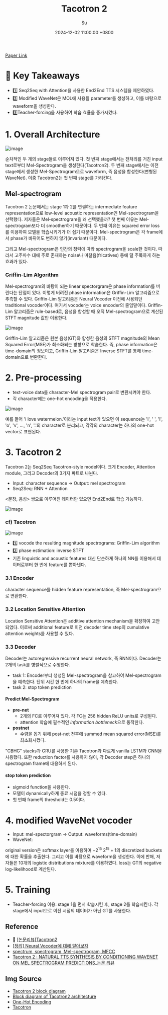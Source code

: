 ﻿---
title: Tacotron 2
author: Su
date: 2024-12-02 11:00:00 +0800
categories: [Paper Review]
tags: [Audio]
pin: false
use_math: true
---

[Paper Link](https://arxiv.org/pdf/1712.05884v2)


# 🍉 Key Takeaways
- 1️⃣ Seq2Seq with Attention을 사용한 End2End TTS 시스템을 제안하였다.
- 2️⃣ Modified WaveNet은 MOL에 사용될 parameter를 생성하고, 이를 바탕으로 waveform을 생성한다.
- 3️⃣Teacher-forcing을 사용하여 학습 효율을 증가시켰다. 

# 1. Overall Architecture
![image](https://github.com/user-attachments/assets/2d891bf7-c9ef-4857-9837-e4ea00e5525a)


순차적인 두 개의 stage들로 이루어져 있다. 첫 번째 stage에서는  전처리를 거친 input text로부터 Mel-Spectrogram을 생성한다(Tacotron2). 두 번째 stage에서는 이전 stage에서 생성한 Mel-Spectrogram으로 waveform, 즉 음성을 합성한다(변형된 WaveNet). 이중 Tacotron2는 첫 번째 stage를 가리킨다. 


## Mel-spectrogram

Tacotron 2 논문에서는 stage 1과 2를 연결하는 intermediate feature representation으로 low-level acoustic representation인 Mel-spectrogram을 선택했다. 저자들은 Mel-spectrogram을 왜 선택했을까?
첫 번째 이유는 Mel-spectrogram보다 더 smoother하기 때문이다. 두 번째 이유는 squared error loss를 이용하여 모델을 학습시키기가 더 쉽기 때문이다. Mel-spectrogram은 각 frame에서 phase가 바뀌어도 변하지 않기(invariant) 때문이다.  

그리고 Mel-spectrogram은 인간의 청력에 따라 spectrogram을 scale한 것이다. 따라서 고주파수 대에 주로 존재하는 noise나 마찰음(fricatives) 등에 덜 주목하게 하는 효과가 있다. 

### Griffin-Lim Algorithm
Mel-spectrogram의 바탕이 되는 linear spectorgram은 phase information를 버린다는 단점이 있다. 이렇게 버려진 phase information은 Griffin-Lim 알고리즘으로 추측할 수 있다. 
Griffin-Lim 알고리즘은 Neural Vocoder 이전에 사용되던 traditional vocoder이다. 여기서 vocoder는 voice encoder의 줄임말이다. 
Griffin-Lim 알고리즘은 rule-based로, 음성을 합성할 때 오직 Mel-spectrogram으로 계산된 STFT magnitude 값만 이용한다. 

![image](https://github.com/user-attachments/assets/b821fd1a-5044-489d-bc64-1c4e89f2e143)

Griffin-Lim 알고리즘은 원본 음성(GT)와 합성한 음성의 STFT magnitude의 Mean Squared Error(MSE)가 최소화되는 방향으로 학습한다.
즉, phase information은 time-domain의 정보이고, Griffin-Lim 알고리즘은 Inverse STFT를 통해 time-domain으로 변환한다. 


# 2. Pre-processing
- text-voice data를 character-Mel spectrogram pair로 변환시켜야 한다. 
- 각 character에는 one-hot encoding을 적용한다. 

![image](https://github.com/user-attachments/assets/b8afdca4-3efd-4a4b-8aa4-31cb9df1b797)

예를 들어 'i love watermelon.'이라는 input text가 있으면 이 sequence는 'i', ' ', 'l', 'o', 'v', ..., 'n', '.'의 character로 분리되고, 각각의 character는 하나의 one-hot vector로 표현된다. 

# 3. Tacotron 2
Tacotron 2는 Seq2Seq Tacotron-style model이다. 크게 Encoder, Attention module, 그리고 Decoder의 3가지 파트로 나뉜다. 

- Input: character sequence -> Output: mel spectrogram 
- Seq2Seq: RNN + Attention

<문장, 음성> 쌍으로 이루어진 데이터만 있으면 End2End로 학습 가능하다. 

![image](https://github.com/user-attachments/assets/d0630edb-483a-4c39-b7d4-fb51fad87e14)

### cf) Tacotron
![image](https://github.com/user-attachments/assets/8683aac0-8b47-4fcf-8b6a-e2d2f8ade14c)
- 1️⃣ vocode the resulting magnitude spectrograms: Griffin-Lim algorithm
- 2️⃣ phase estimation: inverse STFT
-  기존 linguistic and acoustic features 대신 단순하게 하나의 NN를 이용해서 데이터로부터 한 번에 feature를 뽑아낸다.

### 3.1 Encoder
character sequence를 hidden feature representation, 즉 Mel-spectrogram으로 변환한다.

### 3.2 Location Sensitive Attention
Location Sensitive Attention은 additive attention mechanism을 확장하여 고안되었다. 이로써 additional feature로 이전 decoder time step의 cumulative attention weights를 사용할 수 있다. 

### 3.3 Decoder
Decoder는 autoregressive recurrent neural network, 즉 RNN이다. Decoder는 2개의 task를 병렬적으로 수행한다. 
- task 1: Encoder부터 생성된 Mel-spectrogram을 참고하여 Mel-spectrogram을 예측한다. 단위 시간 한 번에 하나의 frame을 예측한다.
- task 2: stop token prediction

#### Predict Mel-Spectrogram 
- **pre-net**
	- 2개의 FC로 이루어져 있다. 각 FC는 256 hidden ReLU units로 구성된다.
	- attention 학습에 필수적인 *information bottleneck*으로 동작한다. 
- **postnet**
	- 수렴을 돕기 위해 post-net 전후에 summed mean squared error(MSE)를 최소화시켰다. 

"CBHG" stacks과 GRU를 사용한 기존 Tacotron과 다르게 vanilla LSTM과 CNN을 사용했다. 또한 reduction factor를 사용하지 않아, 각 Decoder step은 하나의 spectrogram frame에 대응하게 된다.

#### stop token prediction
- sigmoid function을 사용한다.
- 모델이 dynamically하게 종료 시점을 정할 수 있다. 
- 첫 번째 frame의 threshold는 0.5이다.


# 4. modified WaveNet vocoder
- Input: mel-spectorgram -> Output: waveforms(time-domain)
- WaveNet: 

original version은 softmax layer를 이용하여 $-2^{15}~2^{15}+1$의 discretized buckets에 대한 확률을 추출한다. 그리고 이를 바탕으로 waveform을 생성한다.
이에 반해, 저자들은 10개의 logistic distributions mixture를 이용하였다. loss는 GT의 negative log-likelihood로 계산된다. 

# 5. Training
- Teacher-forcing 이용: stage 1을 먼저 학습시킨 후, stage 2를 학습시킨다. 각 stage에서 input으로 이전 시점의 데이터가 아닌 GT를 사용한다. 

## Reference

- 🌟 [[논문리뷰]Tacotron2](https://joungheekim.github.io/2020/10/08/paper-review/)
- [[정리] Neural Vocoder에 대해 알아보자](https://cvml.tistory.com/14)
- [spectrum, spectrogram, Mel-spectrogram, MFCC](https://jeongwooyeol0106.tistory.com/109)
- [Tacotron 2 : NATURAL TTS SYNTHESIS BY CONDITIONING WAVENET ON MEL SPECTROGRAM PREDICTIONS_논문 리뷰](https://velog.io/@diddu/%EB%85%BC%EB%AC%B8-%EB%A6%AC%EB%B7%B0-Tacotron-2-NATURAL-TTS-SYNTHESIS-BY-CONDITIONING-WAVENET-ON-MEL-SPECTROGRAM-PREDICTIONS)

## Img Source
- [Tacotron 2 block diagram](https://www.researchgate.net/figure/Tacotron-2-block-diagram_fig2_372171671)
- [Block diagram of Tacotron2 architecture](https://www.researchgate.net/figure/Block-diagram-of-Tacotron2-architecture-The-model-takes-phoneme-sequence-as-input-and_fig1_332775750)
- [One-Hot Encoding](https://velog.io/@growthmindset/%EC%9B%90-%ED%95%AB-%EC%9D%B8%EC%BD%94%EB%94%A9One-Hot-Encoding)
- [Tacotron](https://ahnjg.tistory.com/95)

